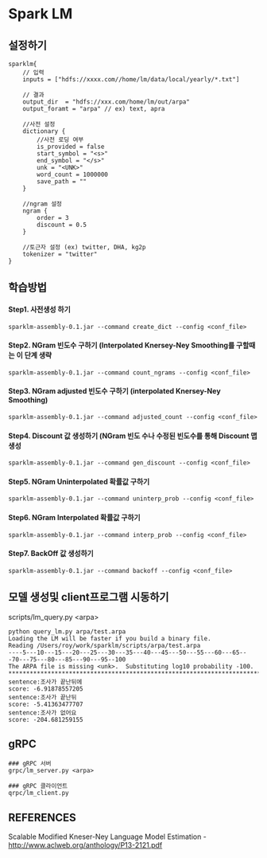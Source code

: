 # Spark LM

## 설정하기
	sparklm{
		// 입력
		inputs = ["hdfs://xxxx.com//home/lm/data/local/yearly/*.txt"]
		
		// 결과 
		output_dir  = "hdfs://xxx.com/home/lm/out/arpa"
		output_foramt = "arpa" // ex) text, apra

		//사전 설정
		dictionary {
			//사전 로딩 여부
			is_provided = false
			start_symbol = "<s>"
			end_symbol = "</s>"
			unk = "<UNK>"
			word_count = 1000000
			save_path = ""
		}

		//ngram 설정
		ngram {
			order = 3
			discount = 0.5
		}
	
		//토근자 설정 (ex) twitter, DHA, kg2p
		tokenizer = "twitter"
	}

## 학습방법
#### Step1. 사전생성 하기
	sparklm-assembly-0.1.jar --command create_dict --config <conf_file>

#### Step2. NGram 빈도수 구하기 (Interpolated Knersey-Ney Smoothing를 구할때는 이 단계 생략
	sparklm-assembly-0.1.jar --command count_ngrams --config <conf_file>

#### Step3. NGram adjusted 빈도수 구하기 (interpolated Knersey-Ney Smoothing)
	sparklm-assembly-0.1.jar --command adjusted_count --config <conf_file>

#### Step4. Discount 값 생성하기 (NGram 빈도 수나 수정된 빈도수를 통해 Discount 맵 생성
	sparklm-assembly-0.1.jar --command gen_discount --config <conf_file>

#### Step5. NGram Uninterpolated 확률값 구하기
	sparklm-assembly-0.1.jar --command uninterp_prob --config <conf_file>

#### Step6. NGram Interpolated 확률값 구하기
	sparklm-assembly-0.1.jar --command interp_prob --config <conf_file>

#### Step7. BackOff 값 생성하기
	sparklm-assembly-0.1.jar --command backoff --config <conf_file>



## 모델 생성및 client프로그램 시동하기
scripts/lm_query.py \<arpa\>

	python query_lm.py arpa/test.arpa
	Loading the LM will be faster if you build a binary file.
	Reading /Users/roy/work/sparklm/scripts/arpa/test.arpa
	----5---10---15---20---25---30---35---40---45---50---55---60---65---70---75---80---85---90---95--100
	The ARPA file is missing <unk>.  Substituting log10 probability -100.
	****************************************************************************************************
	sentence:조사가 끝난뒤에
	score: -6.91878557205
	sentence:조사가 끝난뒤
	score: -5.41363477707
	sentence:조사가 없어요
	score: -204.681259155

## gRPC 
	### gRPC 서버
	grpc/lm_server.py <arpa>
	
	### gRPC 클라이언트
	qrpc/lm_client.py 

## REFERENCES

Scalable Modified Kneser-Ney Language Model Estimation - http://www.aclweb.org/anthology/P13-2121.pdf

